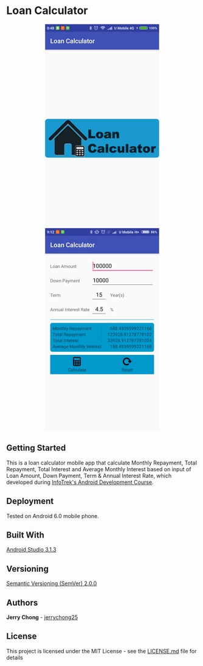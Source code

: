# Loan Calculator

<p align="center">
  <img src="ScreenShotHome.png" alt="Loan Calculator Screenshot Home"
       width="300" height="533">
  <img src="ScreenShotFunction.png" alt="Loan Calculator Screenshot Function"
       width="300" height="533">
</p>

## Getting Started

This is a loan calculator mobile app that calculate Monthly Repayment, Total Repayment, Total Interest and Average Monthly Interest based on input of Loan Amount, Down Payment, Term & Annual Interest Rate, which developed during [InfoTrek's Android Development Course](https://www.info-trek.com/details/Android-Development/4776).


## Deployment

Tested on Android 6.0 mobile phone.

## Built With

[Android Studio 3.1.3](https://developer.android.com/studio/) 

## Versioning

[Semantic Versioning (SemVer) 2.0.0](http://semver.org/)

## Authors

**Jerry Chong** - [jerrychong25](https://github.com/jerrychong25)

## License

This project is licensed under the MIT License - see the [LICENSE.md](LICENSE.md) file for details
